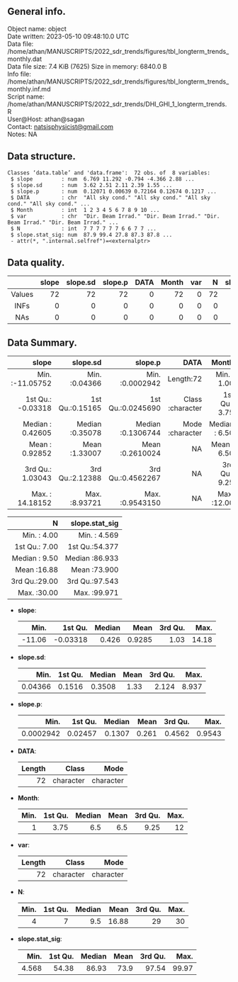 <!-- This is a markdown file. -->


 General info.
---------------

Object name:    object      
Date written:   2023-05-10 09:48:10.0 UTC  
Data file:      /home/athan/MANUSCRIPTS/2022_sdr_trends/figures/tbl_longterm_trends_monthly.dat      
Data file size: 7.4 KiB (7625) 
Size in memory: 6840.0 B      
Info file:      /home/athan/MANUSCRIPTS/2022_sdr_trends/figures/tbl_longterm_trends_monthly.inf.md      
Script name:    /home/athan/MANUSCRIPTS/2022_sdr_trends/DHI_GHI_1_longterm_trends.R      
User@Host:      athan@sagan   
Contact:        <natsisphysicist@gmail.com>      
Notes:          NA      


 Data structure.
-----------------

```
Classes ‘data.table’ and 'data.frame':	72 obs. of  8 variables:
 $ slope         : num  6.769 11.292 -0.794 -4.366 2.88 ...
 $ slope.sd      : num  3.62 2.51 2.11 2.39 1.55 ...
 $ slope.p       : num  0.12071 0.00639 0.72164 0.12674 0.1217 ...
 $ DATA          : chr  "All sky cond." "All sky cond." "All sky cond." "All sky cond." ...
 $ Month         : int  1 2 3 4 5 6 7 8 9 10 ...
 $ var           : chr  "Dir. Beam Irrad." "Dir. Beam Irrad." "Dir. Beam Irrad." "Dir. Beam Irrad." ...
 $ N             : int  7 7 7 7 7 7 6 6 7 7 ...
 $ slope.stat_sig: num  87.9 99.4 27.8 87.3 87.8 ...
 - attr(*, ".internal.selfref")=<externalptr> 
```


 Data quality.
---------------

| &nbsp; | slope | slope.sd | slope.p | DATA | Month | var |  N | slope.stat_sig |
|:------:|------:|---------:|--------:|-----:|------:|----:|---:|---------------:|
| Values |    72 |       72 |      72 |    0 |    72 |   0 | 72 |             72 |
|  INFs  |     0 |        0 |       0 |    0 |     0 |   0 |  0 |              0 |
|  NAs   |     0 |        0 |       0 |    0 |     0 |   0 |  0 |              0 |


 Data Summary.
---------------

|             slope |        slope.sd |           slope.p |             DATA |         Month |              var |
|------------------:|----------------:|------------------:|-----------------:|--------------:|-----------------:|
| Min.   :-11.05752 | Min.   :0.04366 | Min.   :0.0002942 |        Length:72 | Min.   : 1.00 |        Length:72 |
| 1st Qu.: -0.03318 | 1st Qu.:0.15165 | 1st Qu.:0.0245690 | Class :character | 1st Qu.: 3.75 | Class :character |
| Median :  0.42605 | Median :0.35078 | Median :0.1306744 | Mode  :character | Median : 6.50 | Mode  :character |
| Mean   :  0.92852 | Mean   :1.33007 | Mean   :0.2610024 |               NA | Mean   : 6.50 |               NA |
| 3rd Qu.:  1.03043 | 3rd Qu.:2.12388 | 3rd Qu.:0.4562267 |               NA | 3rd Qu.: 9.25 |               NA |
| Max.   : 14.18152 | Max.   :8.93721 | Max.   :0.9543150 |               NA | Max.   :12.00 |               NA |

 

|             N | slope.stat_sig |
|--------------:|---------------:|
| Min.   : 4.00 | Min.   : 4.569 |
| 1st Qu.: 7.00 | 1st Qu.:54.377 |
| Median : 9.50 | Median :86.933 |
| Mean   :16.88 | Mean   :73.900 |
| 3rd Qu.:29.00 | 3rd Qu.:97.543 |
| Max.   :30.00 | Max.   :99.971 |



  * **slope**:


    |   Min. |  1st Qu. | Median |   Mean | 3rd Qu. |  Max. |
    |-------:|---------:|-------:|-------:|--------:|------:|
    | -11.06 | -0.03318 |  0.426 | 0.9285 |    1.03 | 14.18 |

  * **slope.sd**:


    |    Min. | 1st Qu. | Median | Mean | 3rd Qu. |  Max. |
    |--------:|--------:|-------:|-----:|--------:|------:|
    | 0.04366 |  0.1516 | 0.3508 | 1.33 |   2.124 | 8.937 |

  * **slope.p**:


    |      Min. | 1st Qu. | Median |  Mean | 3rd Qu. |   Max. |
    |----------:|--------:|-------:|------:|--------:|-------:|
    | 0.0002942 | 0.02457 | 0.1307 | 0.261 |  0.4562 | 0.9543 |

  * **DATA**:


    | Length |     Class |      Mode |
    |-------:|----------:|----------:|
    |     72 | character | character |

  * **Month**:


    | Min. | 1st Qu. | Median | Mean | 3rd Qu. | Max. |
    |-----:|--------:|-------:|-----:|--------:|-----:|
    |    1 |    3.75 |    6.5 |  6.5 |    9.25 |   12 |

  * **var**:


    | Length |     Class |      Mode |
    |-------:|----------:|----------:|
    |     72 | character | character |

  * **N**:


    | Min. | 1st Qu. | Median |  Mean | 3rd Qu. | Max. |
    |-----:|--------:|-------:|------:|--------:|-----:|
    |    4 |       7 |    9.5 | 16.88 |      29 |   30 |

  * **slope.stat_sig**:


    |  Min. | 1st Qu. | Median | Mean | 3rd Qu. |  Max. |
    |------:|--------:|-------:|-----:|--------:|------:|
    | 4.568 |   54.38 |  86.93 | 73.9 |   97.54 | 99.97 |


<!-- end of list -->


